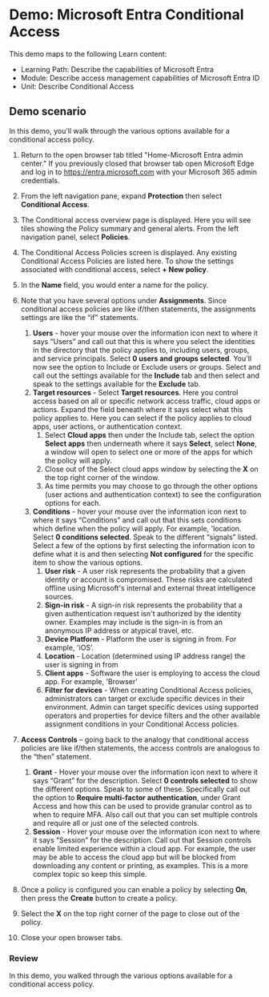 <!---
---
Demo:
    Title: 'Azure AD Conditional Access'
    Learning Path/Module/Unit: 'Learning Path: Describe the capabilities of Microsoft Entra; Module 3: Describe access management capabilities of Microsoft Entra ID; Unit 2: Describe Conditional Access'
---
--->

# Demo: Microsoft Entra Conditional Access

This demo maps to the following Learn content:

- Learning Path: Describe the capabilities of Microsoft Entra
- Module: Describe access management capabilities of Microsoft Entra ID
- Unit: Describe Conditional Access

## Demo scenario

In this demo, you'll walk through the various options available for a conditional access policy.

1. Return to the open browser tab titled "Home-Microsoft Entra admin center."  If you previously closed that browser tab open Microsoft Edge and log in to https://entra.microsoft.com with your Microsoft 365 admin credentials.

1. From the left navigation pane, expand **Protection** then select **Conditional Access**.

1. The Conditional access overview page is displayed.  Here you will see tiles showing the Policy summary and general alerts.  From the left navigation panel, select **Policies**.

1. The Conditional Access Policies screen is displayed. Any existing Conditional Access Policies are listed here. To show the settings associated with conditional access, select **+ New policy**.

1. In the **Name** field, you would enter a name for the policy.

1. Note that you have several options under **Assignments**.  Since conditional access policies are like if/then statements, the assignments settings are like the “if” statements.
    1. **Users** - hover your mouse over the information icon next to where it says “Users” and call out that this is where you select the identities in the directory that the policy applies to, including users, groups, and service principals. Select **0 users and groups selected**.  You'll now see the option to Include or Exclude users or groups. Select and call out the settings available for the **Include** tab and then select and speak to the settings available for the **Exclude** tab.
    1. **Target resources** - Select **Target resources**.  Here you control access based on all or specific network access traffic, cloud apps or actions.  Expand the field beneath where it says select what this policy applies to.  Here you can select if the policy applies to cloud apps, user actions, or authentication context.  
        1. Select **Cloud apps** then under the Include tab, select the option **Select apps** then underneath where it says **Select**, select **None**, a window will open to select one or more of the apps for which the policy will apply.
        1. Close out of the Select cloud apps window by selecting the **X** on the top right corner of the window.
        1. As time permits you may choose to go through the other options (user actions and authentication context) to see the configuration options for each.
    1. **Conditions** - hover your mouse over the information icon next to where it says “Conditions” and call out that this sets conditions which define when the policy will apply. For example, 'location. Select **0 conditions selected**. Speak to the different “signals” listed.   Select a few of the options by first selecting the information icon to define what it is and then selecting **Not configured** for the specific item to show the various options.
        1. **User risk** - A user risk represents the probability that a given identity or account is compromised. These risks are calculated offline using Microsoft's internal and external threat intelligence sources.
        1. **Sign-in risk** - A sign-in risk represents the probability that a given authentication request isn't authorized by the identity owner. Examples may include is the sign-in is from an anonymous IP address or atypical travel, etc.
        1. **Device Platform** - Platform the user is signing in from. For example, 'iOS’.
        1. **Location** - Location (determined using IP address range) the user is signing in from
        1. **Client apps** - Software the user is employing to access the cloud app. For example, 'Browser’
        1. **Filter for devices** - When creating Conditional Access policies, administrators can target or exclude specific devices in their environment. Admin can target specific devices using supported operators and properties for device filters and the other available assignment conditions in your Conditional Access policies.

1. **Access Controls** – going back to the analogy that conditional access policies are like if/then statements, the access controls are analogous to the “then” statement.
    1. **Grant** - Hover your mouse over the information icon next to where it says “Grant” for the description.  Select **0 controls selected** to show the different options.  Speak to some of these.  Specifically call out the option to **Require multi-factor authentication**, under Grant Access and how this can be used to provide granular control as to when to require MFA.   Also call out that you can set multiple controls and require all or just one of the selected controls.
    1. **Session** - Hover your mouse over the information icon next to where it says “Session” for the description.  Call out that Session controls enable limited experience within a cloud app.  For example, the user may be able to access the cloud app but will be blocked from downloading any content or printing, as examples.  This is a more complex topic so keep this simple.

1. Once a policy is configured you can enable a policy by selecting **On**, then press the **Create** button to create a policy.

1. Select the **X** on the top right corner of the page to close out of the policy.

1. Close your open browser tabs.

### Review

In this demo, you walked through the various options available for a conditional access policy.
